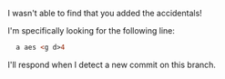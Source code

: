 I wasn't able to find that you added the accidentals!

I'm specifically looking for the following line:

```ly
  a aes <g d>4
```

I'll respond when I detect a new commit on this branch.